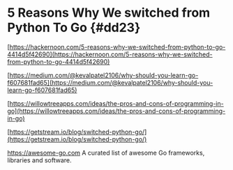 # 5 Reasons Why We switched from Python To Go {#dd23}

[https://hackernoon.com/5-reasons-why-we-switched-from-python-to-go-4414d5f42690](https://hackernoon.com/5-reasons-why-we-switched-from-python-to-go-4414d5f42690)

[https://medium.com/@kevalpatel2106/why-should-you-learn-go-f607681fad65](https://medium.com/@kevalpatel2106/why-should-you-learn-go-f607681fad65)

[https://willowtreeapps.com/ideas/the-pros-and-cons-of-programming-in-go](https://willowtreeapps.com/ideas/the-pros-and-cons-of-programming-in-go)

[https://getstream.io/blog/switched-python-go/](https://getstream.io/blog/switched-python-go/)



https://awesome-go.com            A curated list of awesome Go frameworks, libraries and software.


